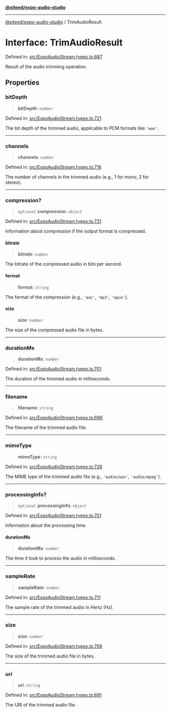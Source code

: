 [**@siteed/expo-audio-studio**](../README.md)

***

[@siteed/expo-audio-studio](../README.md) / TrimAudioResult

# Interface: TrimAudioResult

Defined in: [src/ExpoAudioStream.types.ts:687](https://github.com/deeeed/expo-audio-stream/blob/801aa6585cbafa9b58a81bf4356176436fc03ce1/packages/expo-audio-studio/src/ExpoAudioStream.types.ts#L687)

Result of the audio trimming operation.

## Properties

### bitDepth

> **bitDepth**: `number`

Defined in: [src/ExpoAudioStream.types.ts:721](https://github.com/deeeed/expo-audio-stream/blob/801aa6585cbafa9b58a81bf4356176436fc03ce1/packages/expo-audio-studio/src/ExpoAudioStream.types.ts#L721)

The bit depth of the trimmed audio, applicable to PCM formats like `'wav'`.

***

### channels

> **channels**: `number`

Defined in: [src/ExpoAudioStream.types.ts:716](https://github.com/deeeed/expo-audio-stream/blob/801aa6585cbafa9b58a81bf4356176436fc03ce1/packages/expo-audio-studio/src/ExpoAudioStream.types.ts#L716)

The number of channels in the trimmed audio (e.g., 1 for mono, 2 for stereo).

***

### compression?

> `optional` **compression**: `object`

Defined in: [src/ExpoAudioStream.types.ts:731](https://github.com/deeeed/expo-audio-stream/blob/801aa6585cbafa9b58a81bf4356176436fc03ce1/packages/expo-audio-studio/src/ExpoAudioStream.types.ts#L731)

Information about compression if the output format is compressed.

#### bitrate

> **bitrate**: `number`

The bitrate of the compressed audio in bits per second.

#### format

> **format**: `string`

The format of the compression (e.g., `'aac'`, `'mp3'`, `'opus'`).

#### size

> **size**: `number`

The size of the compressed audio file in bytes.

***

### durationMs

> **durationMs**: `number`

Defined in: [src/ExpoAudioStream.types.ts:701](https://github.com/deeeed/expo-audio-stream/blob/801aa6585cbafa9b58a81bf4356176436fc03ce1/packages/expo-audio-studio/src/ExpoAudioStream.types.ts#L701)

The duration of the trimmed audio in milliseconds.

***

### filename

> **filename**: `string`

Defined in: [src/ExpoAudioStream.types.ts:696](https://github.com/deeeed/expo-audio-stream/blob/801aa6585cbafa9b58a81bf4356176436fc03ce1/packages/expo-audio-studio/src/ExpoAudioStream.types.ts#L696)

The filename of the trimmed audio file.

***

### mimeType

> **mimeType**: `string`

Defined in: [src/ExpoAudioStream.types.ts:726](https://github.com/deeeed/expo-audio-stream/blob/801aa6585cbafa9b58a81bf4356176436fc03ce1/packages/expo-audio-studio/src/ExpoAudioStream.types.ts#L726)

The MIME type of the trimmed audio file (e.g., `'audio/wav'`, `'audio/mpeg'`).

***

### processingInfo?

> `optional` **processingInfo**: `object`

Defined in: [src/ExpoAudioStream.types.ts:751](https://github.com/deeeed/expo-audio-stream/blob/801aa6585cbafa9b58a81bf4356176436fc03ce1/packages/expo-audio-studio/src/ExpoAudioStream.types.ts#L751)

Information about the processing time.

#### durationMs

> **durationMs**: `number`

The time it took to process the audio in milliseconds.

***

### sampleRate

> **sampleRate**: `number`

Defined in: [src/ExpoAudioStream.types.ts:711](https://github.com/deeeed/expo-audio-stream/blob/801aa6585cbafa9b58a81bf4356176436fc03ce1/packages/expo-audio-studio/src/ExpoAudioStream.types.ts#L711)

The sample rate of the trimmed audio in Hertz (Hz).

***

### size

> **size**: `number`

Defined in: [src/ExpoAudioStream.types.ts:706](https://github.com/deeeed/expo-audio-stream/blob/801aa6585cbafa9b58a81bf4356176436fc03ce1/packages/expo-audio-studio/src/ExpoAudioStream.types.ts#L706)

The size of the trimmed audio file in bytes.

***

### uri

> **uri**: `string`

Defined in: [src/ExpoAudioStream.types.ts:691](https://github.com/deeeed/expo-audio-stream/blob/801aa6585cbafa9b58a81bf4356176436fc03ce1/packages/expo-audio-studio/src/ExpoAudioStream.types.ts#L691)

The URI of the trimmed audio file.
